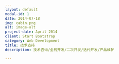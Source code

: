 ```yaml
---
layout: default
modal-id: 1
date: 2014-07-18
img: cabin.png
alt: image-alt
project-date: April 2014
client: Start Bootstrap
category: Web Development
title: 技术支持
description: 技术咨询/全栈开发/二次开发/迭代开发/产品维护

---
```

